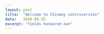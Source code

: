 ```yaml
---
layout: post
title:  "Welcome to Chinmoy controversies"
date:   2020-06-25
excerpt: "fields honoured own"
---
```

